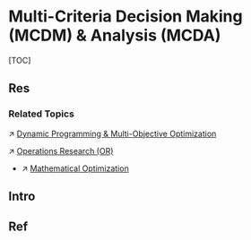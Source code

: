 # Multi-Criteria Decision Making (MCDM) & Analysis (MCDA)

[TOC]



## Res
### Related Topics
↗ [Dynamic Programming & Multi-Objective Optimization](../../../../Information%20Science%20&%20Computer%20Science/🔑%20CS%20Core/🧙‍♂️%20Algorithm%20&%20Data%20Structure/Algorithms%20by%20Problems%20&%20Contexts/Dynamic%20Programming%20&%20Multi-Objective%20Optimization/Dynamic%20Programming%20&%20Multi-Objective%20Optimization.md)

↗ [Operations Research (OR)](../../../../🧮%20Mathematics/🧑‍🦯‍➡️%20Operations%20Research%20(OR)/Operations%20Research%20(OR).md)
- ↗ [Mathematical Optimization](../../../../🧮%20Mathematics/🧑‍🦯‍➡️%20Operations%20Research%20(OR)/Mathematical%20Optimization/Mathematical%20Optimization.md)



## Intro



## Ref
